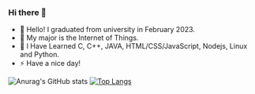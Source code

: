 ### Hi there 👋

- 💬 Hello! I graduated from university in February 2023.
- 🌱 My major is the Internet of Things.
- 🤔 I Have Learned C, C++, JAVA, HTML/CSS/JavaScript, Nodejs, Linux and Python.
- ⚡ Have a nice day!

![Anurag's GitHub stats](https://github-readme-stats.vercel.app/api?username=skt4253&show_icons=true&theme=radical)
[![Top Langs](https://github-readme-stats.vercel.app/api/top-langs/?username=skt4253&layout=compact)](https://github.com/anuraghazra/github-readme-stats)

